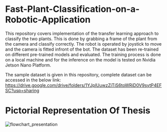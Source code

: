 # Fast-Plant-Classification-on-a-Robotic-Application
This repository covers implementation of the transfer learning approach to classify the two plants. This is done by grabbing a frame of the plant from the camera and classify correctly. The robot is operated by joystick to move and the camera is fitted infront of the bot. The dataset has been re-trained on different pre-trained models and evaluated. The training process is done on a local machine and for the inference on the model is tested on Nvidia Jetson Nano Platform.

The sample dataset is given in this repository, complete dataset can be accessed in the below link: https://drive.google.com/drive/folders/1YJplUuwzZiTiS6toWRiD0V9sytP4EFSC?usp=sharing

# Pictorial Representation Of Thesis
![flowchart_presentation](https://user-images.githubusercontent.com/74136753/122376589-92b5cf80-cf64-11eb-880f-103aea4ace67.png)
